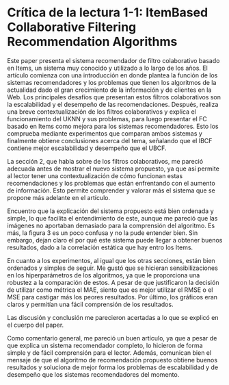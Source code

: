 # Crítica de la lectura 1-1: ItemBased Collaborative Filtering Recommendation Algorithms

Este paper presenta el sistema recomendador de filtro colaborativo basado en Items, un sistema muy conocido y utilizado a lo largo de los años. El artículo comienza con una introducción en donde plantea la función de los sistemas recomendadores y los problemas que tienen los algoritmos de la actualidad dado el gran crecimiento de la información y de clientes en la Web. Los principales desafíos que presentan estos filtros colaborativos son la escalabilidad y el desempeño de las recomendaciones. Después, realiza una breve contextualización de los filtros colaborativos y explica el funcionamiento del UKNN y sus problemas, para luego presentar el FC basado en Items como mejora para los sistemas recomendadores. Esto los comprueba mediante experimentos que comparan ambos sistemas y finalmente obtiene conclusiones acerca del tema, señalando que el IBCF contiene mejor escalabilidad y desempeño que el UBCF.

La sección 2, que habla sobre de los filtros colaborativos, me pareció adecuada antes de mostrar el nuevo sistema propuesto, ya que así permite al lector tener una contextualización de cómo funcionan estas recomendaciones y los problemas que están enfrentando con el aumento de información. Esto permite comprender y valorar más el sistema que se propone más adelante en el artículo.

Encuentro que la explicación del sistema propuesto está bien ordenada y simple, lo que facilita el entendimiento de este, aunque me pareció que las imágenes no aportaban demasiado para la comprensión del algoritmo. Es más, la figura 3 es un poco confusa y no la pude entender bien. Sin embargo, dejan claro el por qué este sistema puede llegar a obtener buenos resultados, dado a la correlación estática que hay entro los Items.

En cuanto a los experimentos, al igual que los otras secciones, están bien ordenados y simples de seguir. Me gustó que se hicieran sensibilizaciones en los hiperparámetros de los algoritmos, ya que le proporciona una robustez a la comparación de estos. A pesar de que justificaron la decisión de utilizar como métrica el MAE, siento que es mejor utilizar el RMSE o el MSE para castigar más los peores resultados. Por último, los gráficos eran claros y permitían una fácil comprensión de los resultados.

Las discusión y conclusión me parecieron acertadas a lo que se explicó en el cuerpo del paper.

Como comentario general, me pareció un buen artículo, ya que a pesar de que explica un sistema recomendador completo, lo hicieron de forma simple y de fácil comprensión para el lector. Además, comunican bien el mensaje de que el algoritmo de recomendación propuesto obtiene buenos resultados y soluciona de mejor forma los problemas de escalabilidad y de desempeño que los sistemas recomendadores del momento.

